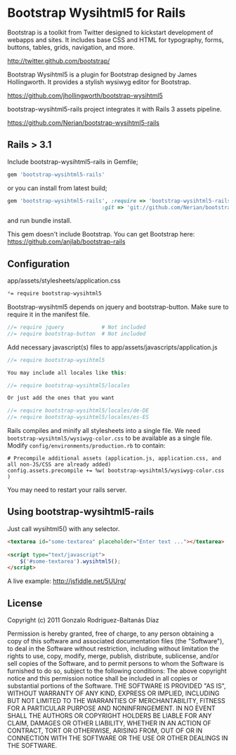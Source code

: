 # Bootstrap Wysihtml5 for Rails

Bootstrap is a toolkit from Twitter designed to kickstart development of webapps and sites.
It includes base CSS and HTML for typography, forms, buttons, tables, grids, navigation, and more.

http://twitter.github.com/bootstrap/

Bootstrap Wysihtml5 is a plugin for Bootstrap designed by James Hollingworth. It provides a stylish wysiwyg editor for Bootstrap.

https://github.com/jhollingworth/bootstrap-wysihtml5

bootstrap-wysihtml5-rails project integrates it with Rails 3 assets pipeline.

https://github.com/Nerian/bootstrap-wysihtml5-rails


## Rails > 3.1
Include bootstrap-wysihtml5-rails in Gemfile;

``` ruby
gem 'bootstrap-wysihtml5-rails'
```

or you can install from latest build;

``` ruby
gem 'bootstrap-wysihtml5-rails', :require => 'bootstrap-wysihtml5-rails',
                              :git => 'git://github.com/Nerian/bootstrap-wysihtml5-rails.git'
```

and run bundle install.

This gem doesn't include Bootstrap. You can get Bootstrap here: https://github.com/anjlab/bootstrap-rails 

## Configuration

app/assets/stylesheets/application.css

``` css
*= require bootstrap-wysihtml5
```

Bootstrap-wysihtml5 depends on jquery and bootstrap-button. Make sure to require it in the manifest file.

``` javascript
//= require jquery            # Not included
//= require bootstrap-button  # Not included
```

Add necessary javascript(s) files to app/assets/javascripts/application.js

```javascript
//= require bootstrap-wysihtml5

You may include all locales like this:

//= require bootstrap-wysihtml5/locales

Or just add the ones that you want

//= require bootstrap-wysihtml5/locales/de-DE
//= require bootstrap-wysihtml5/locales/es-ES
```

Rails compiles and minify all stylesheets into a single file. We need `bootstrap-wysihtml5/wysiwyg-color.css` to be available as a single file.
Modify `config/environments/production.rb` to contain:

``` 
# Precompile additional assets (application.js, application.css, and all non-JS/CSS are already added)
config.assets.precompile += %w( bootstrap-wysihtml5/wysiwyg-color.css )
```

You may need to restart your rails server.

## Using bootstrap-wysihtml5-rails

Just call wysihtml5() with any selector.

```html
<textarea id="some-textarea" placeholder="Enter text ..."></textarea>
	
<script type="text/javascript">
	$('#some-textarea').wysihtml5();
</script>
```

A live example:  http://jsfiddle.net/5UUrg/

## License
Copyright (c) 2011 Gonzalo Rodríguez-Baltanás Díaz

Permission is hereby granted, free of charge, to any person obtaining a copy of this software and associated documentation files (the "Software"), to deal in the Software without restriction, including without limitation the rights to use, copy, modify, merge, publish, distribute, sublicense, and/or sell copies of the Software, and to permit persons to whom the Software is furnished to do so, subject to the following conditions:
The above copyright notice and this permission notice shall be included in all copies or substantial portions of the Software.
THE SOFTWARE IS PROVIDED "AS IS", WITHOUT WARRANTY OF ANY KIND, EXPRESS OR IMPLIED, INCLUDING BUT NOT LIMITED TO THE WARRANTIES OF MERCHANTABILITY, FITNESS FOR A PARTICULAR PURPOSE AND NONINFRINGEMENT. IN NO EVENT SHALL THE AUTHORS OR COPYRIGHT HOLDERS BE LIABLE FOR ANY CLAIM, DAMAGES OR OTHER LIABILITY, WHETHER IN AN ACTION OF CONTRACT, TORT OR OTHERWISE, ARISING FROM, OUT OF OR IN CONNECTION WITH THE SOFTWARE OR THE USE OR OTHER DEALINGS IN THE SOFTWARE.
